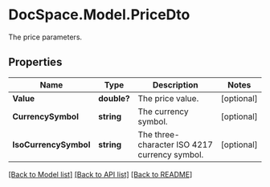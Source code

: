 # DocSpace.Model.PriceDto
The price parameters.

## Properties

Name | Type | Description | Notes
------------ | ------------- | ------------- | -------------
**Value** | **double?** | The price value. | [optional] 
**CurrencySymbol** | **string** | The currency symbol. | [optional] 
**IsoCurrencySymbol** | **string** | The three-character ISO 4217 currency symbol. | [optional] 

[[Back to Model list]](../README.md#documentation-for-models) [[Back to API list]](../README.md#documentation-for-api-endpoints) [[Back to README]](../README.md)

